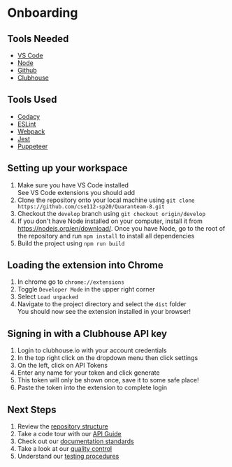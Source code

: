 # Onboarding
## Tools Needed
* [VS Code](https://code.visualstudio.com/)
* [Node](https://nodejs.org/en/download/)
* [Github](https://github.com/cse112-sp20/Quaranteam-8)
* [Clubhouse](https://app.clubhouse.io/quaranteam-8/dashboard)
## Tools Used
* [Codacy](https://www.codacy.com/)
* [ESLint](https://eslint.org/)
* [Webpack](https://webpack.js.org/)
* [Jest](https://jestjs.io/)
* [Puppeteer](https://github.com/puppeteer/puppeteer)

## Setting up your workspace
1. Make sure you have VS Code installed <br/>
    See VS Code extensions you should add
2. Clone the repository onto your local machine using `git clone https://github.com/cse112-sp20/Quaranteam-8.git`
3. Checkout the `develop` branch using `git checkout origin/develop`
4. If you don't have Node installed on your computer, install it from https://nodejs.org/en/download/. Once you have Node, go to the root of the repository and run `npm install` to install all dependencies
5. Build the project using `npm run build`

## Loading the extension into Chrome
1. In chrome go to `chrome://extensions`
2. Toggle `Developer Mode` in the upper right corner
3. Select `Load unpacked`
4. Navigate to the project directory and select the `dist` folder <br/>
   You should now see the extension installed in your browser!

## Signing in with a Clubhouse API key
1. Login to clubhouse.io with your account credentials
2. In the top right click on the dropdown menu then click settings
3. On the left, click on API Tokens
4. Enter any name for your token and click generate
5. This token will only be shown once, save it to some safe place!
6. Paste the token into the extension to complete login

## Next Steps
1. Review the [repository structure](https://github.com/cse112-sp20/Quaranteam-8/wiki/Repository_Structure)
2. Take a code tour with our [API Guide](https://github.com/cse112-sp20/Quaranteam-8/wiki/API_Documentation)
3. Check out our [documentation standards](https://github.com/cse112-sp20/Quaranteam-8/wiki/Documentation_Guide)
4. Take a look at our [quality control](https://github.com/cse112-sp20/Quaranteam-8/wiki/Code_Quality)
5. Understand our [testing procedures](https://github.com/cse112-sp20/Quaranteam-8/wiki/Testing_Guide)